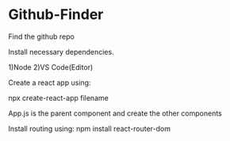 # Github-Finder
Find the github repo  
 
Install necessary dependencies.

1)Node 2)VS Code(Editor)

Create a react app using:

npx create-react-app filename

App.js is the parent component and create the other components

Install routing using: npm install react-router-dom



